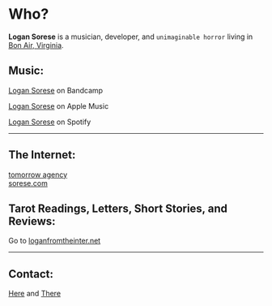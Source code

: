 # Who?

**Logan Sorese** is a musician, developer, and `unimaginable horror` living in [Bon Air, Virginia](https://en.wikipedia.org/wiki/Bon_Air,_Virginia). 

## Music:

[Logan Sorese](https://logansorese.bandcamp.com/) on Bandcamp

[Logan Sorese](https://music.apple.com/us/artist/logan-sorese/1518928225) on Apple Music

[Logan Sorese](https://open.spotify.com/artist/0IcAkBK1nmWtMjAlwtp8bv) on Spotify

---

## The Internet:

[tomorrow agency](https://tomorrowagency.com)<br />
[sorese.com](https://sorese.com)


## Tarot Readings, Letters, Short Stories, and Reviews:

Go to [loganfromtheinter.net](https://loganfromtheinter.net)

---

## Contact:

[Here](mailto:logan@sorese.com) and [There](https://Instagram.com/loganfromtheinternet)
